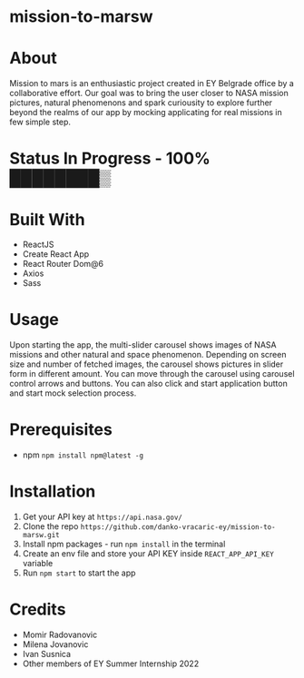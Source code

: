 # mission-to-marsw

# About

Mission to mars is an enthusiastic project created in EY Belgrade office by a collaborative effort. Our goal was to bring the user closer to NASA mission pictures, natural phenomenons and spark curiousity to explore further beyond the realms of our app by mocking applicating for real missions in few simple step.

# Status In Progress - 100% ████████▒

# Built With

- ReactJS
- Create React App
- React Router Dom@6
- Axios
- Sass

# Usage

Upon starting the app, the multi-slider carousel shows images of NASA missions and other natural and space phenomenon. Depending on screen size and number of fetched images, the carousel shows pictures in slider form in different amount. You can move through the carousel using carousel control arrows and buttons. You can also click and start application button and start mock selection process.

# Prerequisites

- npm
  `npm install npm@latest -g`

# Installation

1. Get your API key at `https://api.nasa.gov/`
2. Clone the repo `https://github.com/danko-vracaric-ey/mission-to-marsw.git`
3. Install npm packages - run `npm install` in the terminal
4. Create an env file and store your API KEY inside `REACT_APP_API_KEY` variable
5. Run `npm start` to start the app

# Credits

- Momir Radovanovic
- Milena Jovanovic
- Ivan Susnica
- Other members of EY Summer Internship 2022
